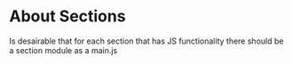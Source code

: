 # About Sections

Is desairable that for each section that has JS functionality there should be
a section module as a main.js